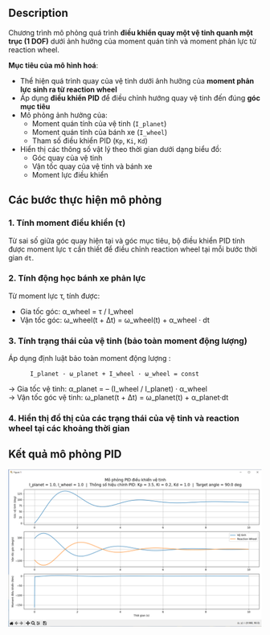 ## Description

Chương trình mô phỏng quá trình **điều khiển quay một vệ tinh quanh một trục (1 DOF)** dưới ảnh hưởng của moment quán tính và moment phản lực từ reaction wheel.

**Mục tiêu của mô hình hoá**:

- Thể hiện quá trình quay của vệ tinh dưới ảnh hưởng của **moment phản lực sinh ra từ reaction wheel**
- Áp dụng **điều khiển PID** để điều chỉnh hướng quay vệ tinh đến đúng **góc mục tiêu**
- Mô phỏng ảnh hưởng của:
  - Moment quán tính của vệ tinh (`I_planet`)
  - Moment quán tính của bánh xe (`I_wheel`)
  - Tham số điều khiển PID (`Kp`, `Ki`, `Kd`)
- Hiển thị các thông số vật lý theo thời gian dưới dạng biểu đồ:
  - Góc quay của vệ tinh
  - Vận tốc quay của vệ tinh và bánh xe
  - Moment lực điều khiển
## Các bước thực hiện mô phỏng

### 1. Tính moment điều khiển (τ)
Từ sai số giữa góc quay hiện tại và góc mục tiêu, bộ điều khiển PID tính được moment lực τ cần thiết để điều chỉnh reaction wheel tại mỗi bước thời gian `dt`.

### 2. Tính động học bánh xe phản lực
Từ moment lực τ, tính được:
- Gia tốc góc: α_wheel = τ / I_wheel
- Vận tốc góc: ω_wheel(t + Δt) = ω_wheel(t) + α_wheel · dt

### 3. Tính trạng thái của vệ tinh (bảo toàn moment động lượng)
Áp dụng định luật bảo toàn moment động lượng :
  
          I_planet · ω_planet + I_wheel · ω_wheel = const

→ Gia tốc vệ tinh: α_planet = – (I_wheel / I_planet) · α_wheel  
→ Vận tốc góc vệ tinh: ω_planet(t + Δt) = ω_planet(t) + α_planet·dt

 ### 4. Hiển thị đồ thị của các trạng thái của vệ tinh và reaction wheel tại các khoảng thời gian
## Kết quả mô phỏng PID
![Kết quả mô phỏng](https://github.com/phandat-11241241/PID_Simulation/blob/master/Report.png?raw=true)
